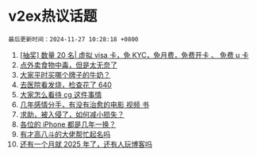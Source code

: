 # v2ex热议话题

`最后更新时间：2024-11-27 10:28:18 +0800`

1. [[抽奖] 数量 20 名| 虚拟 visa 卡，免 KYC，免月费，免费开卡 、 免费 u 卡](https://www.v2ex.com/t/1092810)
1. [点外卖食物中毒，但是太无奈了](https://www.v2ex.com/t/1092725)
1. [大家平时买哪个牌子的牛奶？](https://www.v2ex.com/t/1092805)
1. [去医院看发烧，检查花了 640](https://www.v2ex.com/t/1092795)
1. [大家怎么看待 cg 这件事情](https://www.v2ex.com/t/1092953)
1. [几年感情分手，有没有治愈的电影 视频 书](https://www.v2ex.com/t/1092747)
1. [求助，被入侵了，如何减小损失？](https://www.v2ex.com/t/1092714)
1. [各位的 iPhone 都是几年一换？](https://www.v2ex.com/t/1092852)
1. [有才高八斗的大佬帮忙起名吗](https://www.v2ex.com/t/1092949)
1. [还有一个月就 2025 年了，还有人玩博客吗](https://www.v2ex.com/t/1092673)

